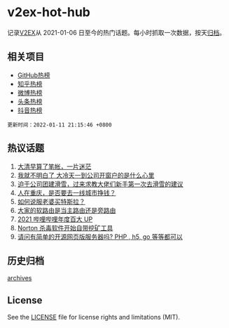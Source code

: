 # v2ex-hot-hub

 记录[V2EX](https://www.v2ex.com/)从 2021-01-06 日至今的热门话题。每小时抓取一次数据，按天[归档](archives)。
 
 ## 相关项目

- [GitHub热榜](https://github.com/snaildev/github-hot-hub)
- [知乎热榜](https://github.com/snaildev/zhihu-hot-hub)
- [微博热榜](https://github.com/snaildev/weibo-hot-hub)
- [头条热榜](https://github.com/snaildev/toutiao-hot-hub)
- [抖音热榜](https://github.com/snaildev/douyin-hot-hub)


 `更新时间：2022-01-11 21:15:46 +0800`

## 热议话题

1. [大清早算了笔帐，一片迷茫](https://www.v2ex.com/t/827464)
1. [我就不明白了 大冷天一到公司开窗户的是什么心里](https://www.v2ex.com/t/827466)
1. [迫于公司团建滑雪，过来求教大佬们新手第一次去滑雪的建议](https://www.v2ex.com/t/827478)
1. [人在重庆，是否要去一线城市挣钱？](https://www.v2ex.com/t/827471)
1. [如何说服老婆买特斯拉？](https://www.v2ex.com/t/827602)
1. [大家的软路由是当主路由还是旁路由](https://www.v2ex.com/t/827496)
1. [2021 哔哩哔哩年度百大 UP](https://www.v2ex.com/t/827596)
1. [Norton 杀毒软件开始自带挖矿工具](https://www.v2ex.com/t/827461)
1. [请问有简单的开源网页版服务器吗? PHP , h5, go 等等都可以](https://www.v2ex.com/t/827519)

## 历史归档

[archives](archives)

## License

See the [LICENSE](LICENSE) file for license rights and limitations (MIT).
